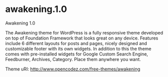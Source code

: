 awakening.1.0
=============

Awakening 1.0

The Awakening theme for WordPress is a fully responsive theme developed on top of Foundation Framework that looks great on any device. Features include 6 different layouts for posts and pages, nicely designed and customizable footer with its own widgets. In addition to this the theme comes with pre-installed widgets for Google Custom Search Engine, Feedburner, Archives, Category. Place them anywhere you want.


Theme uRI: http://www.opencodez.com/free-themes/awakening
